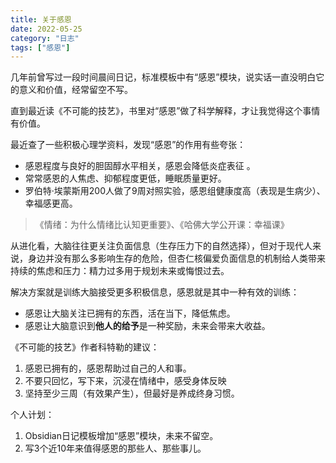 ```yaml
---
title: 关于感恩
date: 2022-05-25
category: "日志"
tags: ["感恩"]
---
```

几年前曾写过一段时间晨间日记，标准模板中有“感恩”模块，说实话一直没明白它的意义和价值，经常留空不写。

直到最近读《不可能的技艺》，书里对“感恩”做了科学解释，才让我觉得这个事情有价值。

最近查了一些积极心理学资料，发现“感恩”的作用有些夸张：
- 感恩程度与良好的胆固醇水平相关，感恩会降低炎症表征 。
- 常常感恩的人焦虑、抑郁程度更低，睡眠质量更好。
- 罗伯特·埃蒙斯用200人做了9周对照实验，感恩组健康度高（表现是生病少）、幸福感更高。
>《情绪：为什么情绪比认知更重要》、《哈佛大学公开课：幸福课》

从进化看，大脑往往更关注负面信息（生存压力下的自然选择），但对于现代人来说，身边并没有那么多影响生存的危险，但杏仁核偏爱负面信息的机制给人类带来持续的焦虑和压力：精力过多用于规划未来或悔恨过去。

解决方案就是训练大脑接受更多积极信息，感恩就是其中一种有效的训练：
- 感恩让大脑关注已拥有的东西，活在当下，降低焦虑。
- 感恩让大脑意识到**他人的给予**是一种奖励，未来会带来大收益。

《不可能的技艺》作者科特勒的建议：
1. 感恩已拥有的，感恩帮助过自己的人和事。
2. 不要只回忆，写下来，沉浸在情绪中，感受身体反映
3. 坚持至少三周（有效果产生），但最好是养成终身习惯。

个人计划：
1. Obsidian日记模板增加“感恩”模块，未来不留空。
2. 写3个近10年来值得感恩的那些人、那些事儿。